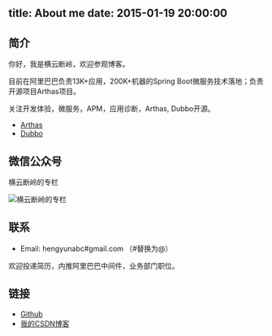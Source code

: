  
title: About me
date: 2015-01-19 20:00:00
---

## 简介

你好，我是横云断岭，欢迎参观博客。

目前在阿里巴巴负责13K+应用，200K+机器的Spring Boot微服务技术落地；负责开源项目Arthas项目。

关注开发体验，微服务，APM，应用诊断，Arthas, Dubbo开源。

* [Arthas](https://github.com/alibaba/arthas)
* [Dubbo](https://github.com/apache/incubator-dubbo)

## 微信公众号

横云断岭的专栏

![横云断岭的专栏](/img/qrcode_gongzhonghao.jpg)

## 联系

* Email: hengyunabc#gmail.com （#替换为@）

欢迎投递简历，内推阿里巴巴中间件，业务部门职位。

## 链接

* [Github](https://github.com/hengyunabc)
* [我的CSDN博客](http://blog.csdn.net/hengyunabc)
